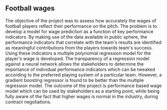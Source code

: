 ## Football wages
The objective of the project was to assess how accurately the wages of football players reflect their performance on the pitch. The problem is to develop a model for wage prediction as a function of key performance indicators. By making use of the data available in public sphere, the performance indicators that correlate with the team's results are identified as meaningful contributions from the players towards team's success. Using these indicators a multiple polynomial regression model for the player's wage is developed. The transparency of a regression model against a neural network allows the stakeholders to determine the importance of individual performance indicators which can be tweaked according to the preferred playing system of a particular team. 
However, a gradient boosting regressor is found to be better than the multiple regression model.
The outcome of the project is performance based wage model which can be used by stakeholders as a starting point, while being fully aware of the fact that higher wages is normal in the industry, during contract negotiations. 
